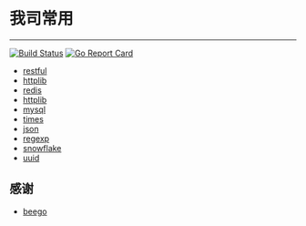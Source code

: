 # 我司常用
----------

[![Build Status](https://travis-ci.org/learninto/go-pkg.svg?branch=master)](https://travis-ci.org/learninto/go-pkg)
[![Go Report Card](https://goreportcard.com/badge/github.com/learninto/go-pkg)](https://goreportcard.com/report/github.com/learninto/go-pkg)

- [restful](/beego/restful/README.md)
- [httplib](/beego/cache/README.md)
- [redis](/beego/cache/README.md)
- [httplib](/beego/httplib/README.md)
- [mysql](/beego/mysql/README.md)
- [times](/times/README.md)
- [json](/utils/json/README.md)
- [regexp](/utils/regexp/README.md)
- [snowflake](/utils/snowflake/README.md)
- [uuid](/utils/uuid/README.md)

## 感谢
- [beego](https://github.com/astaxie/beego/)
